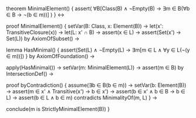 theorem MinimalElement() {
  assert(
    ∀B[Class(B) ∧ ¬Empty(B) → ∃m ∈ B(∀b ∈ B → ¬(b ∈ m))]
  )
} ↔

proof MinimalElement() {
  setVar(B: Class, x: Element(B)) →
  let(x': TransitiveClosure(x)) →
  let(L: x' ∩ B) →
  assert(x ∈ L) →
  assert(Set(x') → Set(L)) by AxiomOfSubset() →
  
  lemma HasMinimal() {
    assert(Set(L) ∧ ¬Empty(L) → ∃m[m ∈ L ∧ ∀y ∈ L(¬(y ∈ m))])
  } by AxiomOfFoundation() →
  
  apply(HasMinimal()) →
  setVar(m: MinimalElement(L)) →
  assert(m ∈ B) by IntersectionDef() →
  
  proof byContradiction() {
    assume(∃b ∈ B(b ∈ m)) →
    setVar(b: Element(B)) →
    assert(m ∈ x' ∧ Transitive(x') → b ∈ x') →
    assert(b ∈ x' ∧ b ∈ B → b ∈ L) →
    assert(b ∈ L ∧ b ∈ m) contradicts MinimalityOf(m, L)
  } →
  
  conclude(m is StrictlyMinimalElement(B))
}